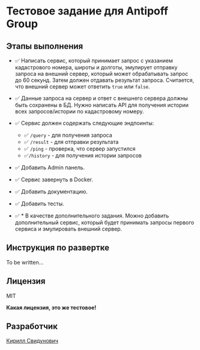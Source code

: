 # Тестовое задание для Antipoff Group

## Этапы выполнения

- ✅ Написать сервис, который принимает запрос с указанием кадастрового номера, широты и долготы, эмулирует отправку запроса на внешний сервер, который может обрабатывать запрос до 60 секунд. Затем должен отдавать результат запроса. Считается, что внешний сервер может ответить `true` или `false`.

- ✅ Данные запроса на сервер и ответ с внешнего сервера должны быть сохранены в БД. Нужно написать API для получения истории всех запросов/истории по кадастровому номеру.

- ✅ Сервис должен содержать следующие эндпоинты:
    - ✅ `/query` - для получения запроса
    - ✅ `/result` - для отправки результата
    - ✅ `/ping` - проверка, что  сервер запустился
    - ✅`/history` - для получения истории запросов

- ✅ Добавить Admin панель.

- ✅ Сервис завернуть в Docker.

- ✅ Добавить документацию.

- ✅ Добавить тесты.

- ✅ * В качестве дополнительного задания. Можно добавить дополнительный сервис, который будет принимать запросы первого сервиса и эмулировать внешний сервер.

## Инструкция по развертке

To be written...

## Лицензия

MIT

**Какая лицензия, это же тестовое!**

## Разработчик

[Кирилл Свидунович](https://github.com/TheSuncatcher222/)
